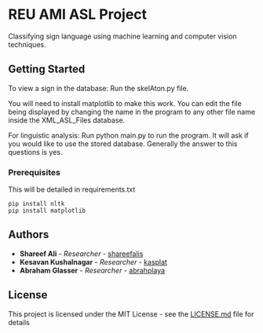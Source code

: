 # REU AMI ASL Project

Classifying sign language using machine learning and computer vision techniques.

## Getting Started

To view a sign in the database: 
Run the skelAton.py file. 

You will need to install matplotlib to make this work.
You can edit the file being displayed by changing the name in the program to any other file name inside the XML_ASL_Files database. 



For linguistic analysis:
Run python main.py to run the program. It will ask if you would like to use the stored database.
Generally the answer to this questions is yes.


### Prerequisites

This will be detailed in requirements.txt

```
pip install nltk
pip install matplotlib
```

## Authors

* **Shareef Ali** - *Researcher* - [shareefalis](https://github.com/shareefalis)
* **Kesavan Kushalnagar** - *Researcher* - [kasplat](https://github.com/kasplat)
* **Abraham Glasser** - *Researcher* - [abrahplaya](https://github.com/abrahplaya)

## License

This project is licensed under the MIT License - see the [LICENSE.md](LICENSE.md) file for details
